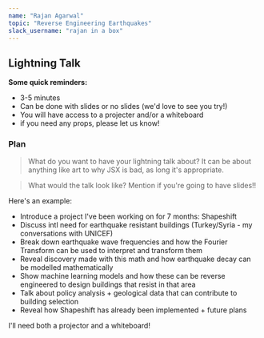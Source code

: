 ```yaml
---
name: "Rajan Agarwal"
topic: "Reverse Engineering Earthquakes"
slack_username: "rajan in a box"
---
```


## Lightning Talk

**Some quick reminders:**

* 3-5 minutes
* Can be done with slides or no slides (we'd love to see you try!)
* You will have access to a projecter and/or a whiteboard
* if you need any props, please let us know!

### Plan

> What do you want  to have your lightning talk about? It can be about anything like art to why JSX is bad, as long it's appropriate.

> What would the talk look like? Mention if you're going to have slides!!

Here's an example: 

* Introduce a project I've been working on for 7 months: Shapeshift
* Discuss intl need for earthquake resistant buildings (Turkey/Syria - my conversations with UNICEF)
* Break down earthquake wave frequencies and how the Fourier Transform can be used to interpret and transform them
* Reveal discovery made with this math and how earthquake decay can be modelled mathematically
* Show machine learning models and how these can be reverse engineered to design buildings that resist in that area
* Talk about policy analysis + geological data that can contribute to building selection
* Reveal how Shapeshift has already been implemented + future plans

I'll need both a projector and a whiteboard!
